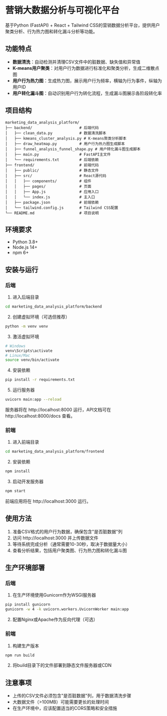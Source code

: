 # 营销大数据分析与可视化平台

基于Python (FastAPI) + React + Tailwind CSS的营销数据分析平台，提供用户聚类分析、行为热力图和转化漏斗分析等功能。

## 功能特点

- **数据清洗**：自动检测并清理CSV文件中的脏数据、缺失值和异常值
- **K-means用户聚类**：对用户行为数据进行标准化和聚类分析，生成二维散点图
- **用户行为热力图**：生成热力图，展示用户行为频率，横轴为行为事件，纵轴为用户ID
- **用户转化漏斗图**：自动识别用户行为转化流程，生成漏斗图展示各阶段转化率

## 项目结构

```
marketing_data_analysis_platform/
├── backend/                     # 后端代码
│   ├── clean_data.py            # 数据清洗脚本
│   ├── kmeans_cluster_analysis.py # K-means聚类分析脚本
│   ├── draw_heatmap.py          # 用户行为热力图生成脚本
│   ├── funnel_analysis_funnel_shape.py # 用户转化漏斗图生成脚本
│   ├── main.py                  # FastAPI主文件
│   └── requirements.txt         # 后端依赖
├── frontend/                    # 前端代码
│   ├── public/                  # 静态文件
│   ├── src/                     # React源代码
│   │   ├── components/          # 组件
│   │   ├── pages/               # 页面
│   │   ├── App.js               # 应用入口
│   │   └── index.js             # 主入口
│   ├── package.json             # 前端依赖
│   └── tailwind.config.js       # Tailwind CSS配置
└── README.md                    # 项目说明
```

## 环境要求

- Python 3.8+
- Node.js 14+
- npm 6+

## 安装与运行

### 后端

1. 进入后端目录
```bash
cd marketing_data_analysis_platform/backend
```

2. 创建虚拟环境（可选但推荐）
```bash
python -m venv venv
```

3. 激活虚拟环境
```bash
# Windows
venv\Scripts\activate
# Linux/Mac
source venv/bin/activate
```

4. 安装依赖
```bash
pip install -r requirements.txt
```

5. 运行服务器
```bash
uvicorn main:app --reload
```

服务器将在 http://localhost:8000 运行，API文档可在 http://localhost:8000/docs 查看。

### 前端

1. 进入前端目录
```bash
cd marketing_data_analysis_platform/frontend
```

2. 安装依赖
```bash
npm install
```

3. 启动开发服务器
```bash
npm start
```

前端应用将在 http://localhost:3000 运行。

## 使用方法

1. 准备CSV格式的用户行为数据，确保包含"是否脏数据"列
2. 访问 http://localhost:3000 并上传数据文件
3. 等待系统完成分析（通常需要10-30秒，取决于数据量大小）
4. 查看分析结果，包括用户聚类图、行为热力图和转化漏斗图

## 生产环境部署

### 后端

1. 在生产环境使用Gunicorn作为WSGI服务器
```bash
pip install gunicorn
gunicorn -w 4 -k uvicorn.workers.UvicornWorker main:app
```

2. 配置Nginx或Apache作为反向代理（可选）

### 前端

1. 构建生产版本
```bash
npm run build
```

2. 将build目录下的文件部署到静态文件服务器或CDN

## 注意事项

- 上传的CSV文件必须包含"是否脏数据"列，用于数据清洗步骤
- 大数据文件（>100MB）可能需要更长的处理时间
- 在生产环境中，应该配置适当的CORS策略和安全措施 